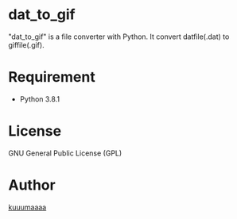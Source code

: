 # dat_to_gif
"dat_to_gif" is a file converter with Python.
It convert datfile(.dat) to giffile(.gif).

# Requirement
* Python 3.8.1
# License
GNU General Public License (GPL)
# Author
[kuuumaaaa](https://github.com/kuuumaaaa)